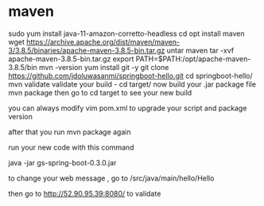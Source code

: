 # maven
sudo yum install java-11-amazon-corretto-headless
cd opt
install maven 
wget https://archive.apache.org/dist/maven/maven-3/3.8.5/binaries/apache-maven-3.8.5-bin.tar.gz
untar maven 
tar -xvf apache-maven-3.8.5-bin.tar.gz 
export PATH=$PATH:/opt/apache-maven-3.8.5/bin
mvn -version
yum install git -y
git clone https://github.com/jdoluwasanmi/springboot-hello.git
cd springboot-hello/
mvn validate
validate your build  - cd target/
now build your .jar package file 
mvn package
then go to cd target to see your new build

you can always modify vim pom.xml to upgrade your script and package version

after that you run mvn package again

run your new code with this command

java -jar gs-spring-boot-0.3.0.jar

to change your web message , go to /src/java/main/hello/Hello

then go to 
http://52.90.95.39:8080/ 
to validate

